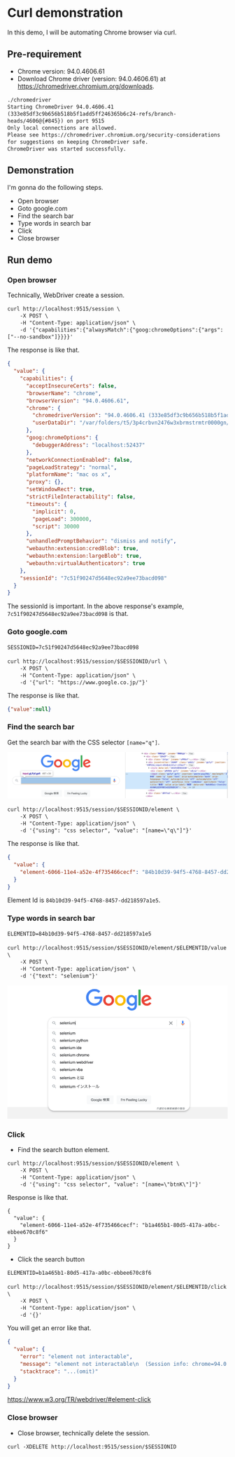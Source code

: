 # Curl demonstration

In this demo, I will be automating Chrome browser via curl.

## Pre-requirement

- Chrome version: 94.0.4606.61
- Download Chrome driver (version: 94.0.4606.61) at <https://chromedriver.chromium.org/downloads>.

```
./chromedriver
Starting ChromeDriver 94.0.4606.41 (333e85df3c9b656b518b5f1add5ff246365b6c24-refs/branch-heads/4606@{#845}) on port 9515
Only local connections are allowed.
Please see https://chromedriver.chromium.org/security-considerations for suggestions on keeping ChromeDriver safe.
ChromeDriver was started successfully.
```

## Demonstration

I'm gonna do the following steps.

- Open browser
- Goto google.com
- Find the search bar
- Type words in search bar
- Click
- Close browser

## Run demo

### Open browser

Technically, WebDriver create a session.

```
curl http://localhost:9515/session \
    -X POST \
    -H "Content-Type: application/json" \
    -d '{"capabilities":{"alwaysMatch":{"goog:chromeOptions":{"args": ["--no-sandbox"]}}}}'
```

The response is like that.

```json
{
  "value": {
    "capabilities": {
      "acceptInsecureCerts": false,
      "browserName": "chrome",
      "browserVersion": "94.0.4606.61",
      "chrome": {
        "chromedriverVersion": "94.0.4606.41 (333e85df3c9b656b518b5f1add5ff246365b6c24-refs/branch-heads/4606@{#845})",
        "userDataDir": "/var/folders/t5/3p4crbvn2476w3xbrmstrmtr0000gn/T/.com.google.Chrome.PvCwbi"
      },
      "goog:chromeOptions": {
        "debuggerAddress": "localhost:52437"
      },
      "networkConnectionEnabled": false,
      "pageLoadStrategy": "normal",
      "platformName": "mac os x",
      "proxy": {},
      "setWindowRect": true,
      "strictFileInteractability": false,
      "timeouts": {
        "implicit": 0,
        "pageLoad": 300000,
        "script": 30000
      },
      "unhandledPromptBehavior": "dismiss and notify",
      "webauthn:extension:credBlob": true,
      "webauthn:extension:largeBlob": true,
      "webauthn:virtualAuthenticators": true
    },
    "sessionId": "7c51f90247d5648ec92a9ee73bacd098"
  }
}
```

The sessionId is important.
In the above response's example, `7c51f90247d5648ec92a9ee73bacd098` is that.


### Goto google.com

```
SESSIONID=7c51f90247d5648ec92a9ee73bacd098

curl http://localhost:9515/session/$SESSIONID/url \
    -X POST \
    -H "Content-Type: application/json" \
    -d '{"url": "https://www.google.co.jp/"}'
```

The response is like that.

```json
{"value":null}
```

### Find the search bar

Get the search bar with the CSS selector `[name="q"]`.

![](google_input_form.png)

```
curl http://localhost:9515/session/$SESSIONID/element \
    -X POST \
    -H "Content-Type: application/json" \
    -d '{"using": "css selector", "value": "[name=\"q\"]"}'
```

The response is like that.

```json
{
  "value": {
    "element-6066-11e4-a52e-4f735466cecf": "84b10d39-94f5-4768-8457-dd218597a1e5"
  }
}
```

Element Id is `84b10d39-94f5-4768-8457-dd218597a1e5`.

### Type words in search bar

```
ELEMENTID=84b10d39-94f5-4768-8457-dd218597a1e5

curl http://localhost:9515/session/$SESSIONID/element/$ELEMENTID/value \
    -X POST \
    -H "Content-Type: application/json" \
    -d '{"text": "selenium"}'
```

![](you_can_see_selenium_in_google.png)

### Click

- Find the search button element.

```
curl http://localhost:9515/session/$SESSIONID/element \
    -X POST \
    -H "Content-Type: application/json" \
    -d '{"using": "css selector", "value": "[name=\"btnK\"]"}'
```

Response is like that.

```
{
  "value": {
    "element-6066-11e4-a52e-4f735466cecf": "b1a465b1-80d5-417a-a0bc-ebbee670c8f6"
  }
}
```

- Click the search button

```
ELEMENTID=b1a465b1-80d5-417a-a0bc-ebbee670c8f6

curl http://localhost:9515/session/$SESSIONID/element/$ELEMENTID/click \
    -X POST \
    -H "Content-Type: application/json" \
    -d '{}'
```

You will get an error like that.

```json
{
  "value": {
    "error": "element not interactable",
    "message": "element not interactable\n  (Session info: chrome=94.0.4606.61",
    "stacktrace": "...(omit)"
  }
}
```

https://www.w3.org/TR/webdriver/#element-click

### Close browser

- Close browser, technically delete the session.

```
curl -XDELETE http://localhost:9515/session/$SESSIONID 
```
